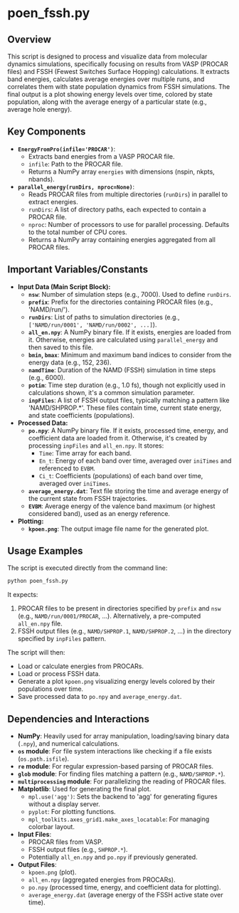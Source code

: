 # poen_fssh.py

## Overview
This script is designed to process and visualize data from molecular dynamics simulations, specifically focusing on results from VASP (PROCAR files) and FSSH (Fewest Switches Surface Hopping) calculations. It extracts band energies, calculates average energies over multiple runs, and correlates them with state population dynamics from FSSH simulations. The final output is a plot showing energy levels over time, colored by state population, along with the average energy of a particular state (e.g., average hole energy).

## Key Components
- **`EnergyFromPro(infile='PROCAR')`**:
    - Extracts band energies from a VASP PROCAR file.
    - `infile`: Path to the PROCAR file.
    - Returns a NumPy array `energies` with dimensions (nspin, nkpts, nbands).
- **`parallel_energy(runDirs, nproc=None)`**:
    - Reads PROCAR files from multiple directories (`runDirs`) in parallel to extract energies.
    - `runDirs`: A list of directory paths, each expected to contain a PROCAR file.
    - `nproc`: Number of processors to use for parallel processing. Defaults to the total number of CPU cores.
    - Returns a NumPy array containing energies aggregated from all PROCAR files.

## Important Variables/Constants
- **Input Data (Main Script Block):**
    - **`nsw`**: Number of simulation steps (e.g., 7000). Used to define `runDirs`.
    - **`prefix`**: Prefix for the directories containing PROCAR files (e.g., 'NAMD/run/').
    - **`runDirs`**: List of paths to simulation directories (e.g., `['NAMD/run/0001', 'NAMD/run/0002', ...]`).
    - **`all_en.npy`**: A NumPy binary file. If it exists, energies are loaded from it. Otherwise, energies are calculated using `parallel_energy` and then saved to this file.
    - **`bmin`, `bmax`**: Minimum and maximum band indices to consider from the energy data (e.g., 152, 236).
    - **`namdTime`**: Duration of the NAMD (FSSH) simulation in time steps (e.g., 6000).
    - **`potim`**: Time step duration (e.g., 1.0 fs), though not explicitly used in calculations shown, it's a common simulation parameter.
    - **`inpFiles`**: A list of FSSH output files, typically matching a pattern like 'NAMD/SHPROP.*'. These files contain time, current state energy, and state coefficients (populations).
- **Processed Data:**
    - **`po.npy`**: A NumPy binary file. If it exists, processed time, energy, and coefficient data are loaded from it. Otherwise, it's created by processing `inpFiles` and `all_en.npy`. It stores:
        - `Time`: Time array for each band.
        - `En_t`: Energy of each band over time, averaged over `iniTimes` and referenced to `EVBM`.
        - `Ci_t`: Coefficients (populations) of each band over time, averaged over `iniTimes`.
    - **`average_energy.dat`**: Text file storing the time and average energy of the current state from FSSH trajectories.
    - **`EVBM`**: Average energy of the valence band maximum (or highest considered band), used as an energy reference.
- **Plotting:**
    - **`kpoen.png`**: The output image file name for the generated plot.

## Usage Examples
The script is executed directly from the command line:
```bash
python poen_fssh.py
```
It expects:
1.  PROCAR files to be present in directories specified by `prefix` and `nsw` (e.g., `NAMD/run/0001/PROCAR`, ...). Alternatively, a pre-computed `all_en.npy` file.
2.  FSSH output files (e.g., `NAMD/SHPROP.1`, `NAMD/SHPROP.2`, ...) in the directory specified by `inpFiles` pattern.

The script will then:
- Load or calculate energies from PROCARs.
- Load or process FSSH data.
- Generate a plot `kpoen.png` visualizing energy levels colored by their populations over time.
- Save processed data to `po.npy` and `average_energy.dat`.

## Dependencies and Interactions
- **NumPy**: Heavily used for array manipulation, loading/saving binary data (`.npy`), and numerical calculations.
- **`os` module**: For file system interactions like checking if a file exists (`os.path.isfile`).
- **`re` module**: For regular expression-based parsing of PROCAR files.
- **`glob` module**: For finding files matching a pattern (e.g., `NAMD/SHPROP.*`).
- **`multiprocessing` module**: For parallelizing the reading of PROCAR files.
- **Matplotlib**: Used for generating the final plot.
    - `mpl.use('agg')`: Sets the backend to 'agg' for generating figures without a display server.
    - `pyplot`: For plotting functions.
    - `mpl_toolkits.axes_grid1.make_axes_locatable`: For managing colorbar layout.
- **Input Files**:
    - PROCAR files from VASP.
    - FSSH output files (e.g., `SHPROP.*`).
    - Potentially `all_en.npy` and `po.npy` if previously generated.
- **Output Files**:
    - `kpoen.png` (plot).
    - `all_en.npy` (aggregated energies from PROCARs).
    - `po.npy` (processed time, energy, and coefficient data for plotting).
    - `average_energy.dat` (average energy of the FSSH active state over time).
```
